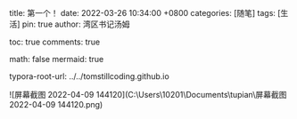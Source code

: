 title: 第一个！
date: 2022-03-26 10:34:00 +0800
categories: [随笔]
tags: [生活]
pin: true
author: 湾区书记汤姆

toc: true
comments: true

math: false
mermaid: true

typora-root-url: ../../tomstillcoding.github.io

![屏幕截图 2022-04-09 144120](C:\Users\10201\Documents\tupian\屏幕截图 2022-04-09 144120.png)